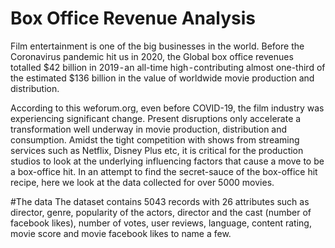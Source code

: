 # Box Office Revenue Analysis 
Film entertainment is one of the big businesses in the world. Before the Coronavirus pandemic hit us in 2020, the Global box office revenues totalled $42 billion in 2019 - an all-time high - contributing almost one-third of the estimated $136 billion in the value of worldwide movie production and distribution. <br>

According to this weforum.org, even before COVID-19, the film industry was experiencing significant change. Present disruptions only accelerate a transformation well underway in movie production, distribution and consumption. Amidst the tight competition with shows from streaming services such as Netflix, Disney Plus etc, it is critical for the production studios to look at the underlying influencing factors that cause a move to be a box-office hit. In an attempt to find the secret-sauce of the box-office hit recipe, here we look at the data collected for over 5000 movies.<br>

#The data
The dataset contains 5043 records with 26 attributes such as director, genre, popularity of the actors, director and the cast (number of facebook likes), number of votes, user reviews, language, content rating, movie score and movie facebook likes to name a few.
